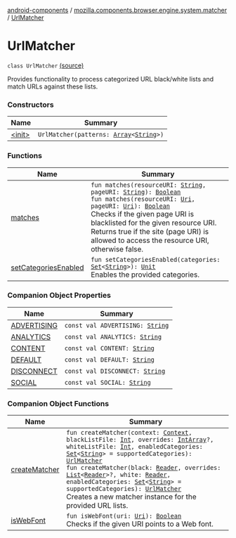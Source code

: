 [android-components](../../index.md) / [mozilla.components.browser.engine.system.matcher](../index.md) / [UrlMatcher](./index.md)

# UrlMatcher

`class UrlMatcher` [(source)](https://github.com/mozilla-mobile/android-components/blob/master/components/browser/engine-system/src/main/java/mozilla/components/browser/engine/system/matcher/UrlMatcher.kt#L19)

Provides functionality to process categorized URL black/white lists and match
URLs against these lists.

### Constructors

| Name | Summary |
|---|---|
| [&lt;init&gt;](-init-.md) | `UrlMatcher(patterns: `[`Array`](https://kotlinlang.org/api/latest/jvm/stdlib/kotlin/-array/index.html)`<`[`String`](https://kotlinlang.org/api/latest/jvm/stdlib/kotlin/-string/index.html)`>)` |

### Functions

| Name | Summary |
|---|---|
| [matches](matches.md) | `fun matches(resourceURI: `[`String`](https://kotlinlang.org/api/latest/jvm/stdlib/kotlin/-string/index.html)`, pageURI: `[`String`](https://kotlinlang.org/api/latest/jvm/stdlib/kotlin/-string/index.html)`): `[`Boolean`](https://kotlinlang.org/api/latest/jvm/stdlib/kotlin/-boolean/index.html)<br>`fun matches(resourceURI: `[`Uri`](https://developer.android.com/reference/android/net/Uri.html)`, pageURI: `[`Uri`](https://developer.android.com/reference/android/net/Uri.html)`): `[`Boolean`](https://kotlinlang.org/api/latest/jvm/stdlib/kotlin/-boolean/index.html)<br>Checks if the given page URI is blacklisted for the given resource URI. Returns true if the site (page URI) is allowed to access the resource URI, otherwise false. |
| [setCategoriesEnabled](set-categories-enabled.md) | `fun setCategoriesEnabled(categories: `[`Set`](https://kotlinlang.org/api/latest/jvm/stdlib/kotlin.collections/-set/index.html)`<`[`String`](https://kotlinlang.org/api/latest/jvm/stdlib/kotlin/-string/index.html)`>): `[`Unit`](https://kotlinlang.org/api/latest/jvm/stdlib/kotlin/-unit/index.html)<br>Enables the provided categories. |

### Companion Object Properties

| Name | Summary |
|---|---|
| [ADVERTISING](-a-d-v-e-r-t-i-s-i-n-g.md) | `const val ADVERTISING: `[`String`](https://kotlinlang.org/api/latest/jvm/stdlib/kotlin/-string/index.html) |
| [ANALYTICS](-a-n-a-l-y-t-i-c-s.md) | `const val ANALYTICS: `[`String`](https://kotlinlang.org/api/latest/jvm/stdlib/kotlin/-string/index.html) |
| [CONTENT](-c-o-n-t-e-n-t.md) | `const val CONTENT: `[`String`](https://kotlinlang.org/api/latest/jvm/stdlib/kotlin/-string/index.html) |
| [DEFAULT](-d-e-f-a-u-l-t.md) | `const val DEFAULT: `[`String`](https://kotlinlang.org/api/latest/jvm/stdlib/kotlin/-string/index.html) |
| [DISCONNECT](-d-i-s-c-o-n-n-e-c-t.md) | `const val DISCONNECT: `[`String`](https://kotlinlang.org/api/latest/jvm/stdlib/kotlin/-string/index.html) |
| [SOCIAL](-s-o-c-i-a-l.md) | `const val SOCIAL: `[`String`](https://kotlinlang.org/api/latest/jvm/stdlib/kotlin/-string/index.html) |

### Companion Object Functions

| Name | Summary |
|---|---|
| [createMatcher](create-matcher.md) | `fun createMatcher(context: `[`Context`](https://developer.android.com/reference/android/content/Context.html)`, blackListFile: `[`Int`](https://kotlinlang.org/api/latest/jvm/stdlib/kotlin/-int/index.html)`, overrides: `[`IntArray`](https://kotlinlang.org/api/latest/jvm/stdlib/kotlin/-int-array/index.html)`?, whiteListFile: `[`Int`](https://kotlinlang.org/api/latest/jvm/stdlib/kotlin/-int/index.html)`, enabledCategories: `[`Set`](https://kotlinlang.org/api/latest/jvm/stdlib/kotlin.collections/-set/index.html)`<`[`String`](https://kotlinlang.org/api/latest/jvm/stdlib/kotlin/-string/index.html)`> = supportedCategories): `[`UrlMatcher`](./index.md)<br>`fun createMatcher(black: `[`Reader`](https://developer.android.com/reference/java/io/Reader.html)`, overrides: `[`List`](https://kotlinlang.org/api/latest/jvm/stdlib/kotlin.collections/-list/index.html)`<`[`Reader`](https://developer.android.com/reference/java/io/Reader.html)`>?, white: `[`Reader`](https://developer.android.com/reference/java/io/Reader.html)`, enabledCategories: `[`Set`](https://kotlinlang.org/api/latest/jvm/stdlib/kotlin.collections/-set/index.html)`<`[`String`](https://kotlinlang.org/api/latest/jvm/stdlib/kotlin/-string/index.html)`> = supportedCategories): `[`UrlMatcher`](./index.md)<br>Creates a new matcher instance for the provided URL lists. |
| [isWebFont](is-web-font.md) | `fun isWebFont(uri: `[`Uri`](https://developer.android.com/reference/android/net/Uri.html)`): `[`Boolean`](https://kotlinlang.org/api/latest/jvm/stdlib/kotlin/-boolean/index.html)<br>Checks if the given URI points to a Web font. |
